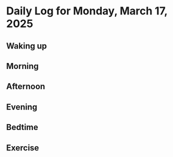 # Daily Log for Monday, March 17, 2025

## Waking up

## Morning

## Afternoon

## Evening

## Bedtime

## Exercise
